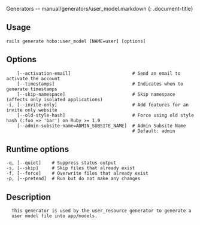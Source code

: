 Generators -- manual/generators/user\_model.markdown
{: .document-title}


## Usage

    

    rails generate hobo:user_model [NAME=user] [options]


## Options

    

        [--activation-email]                       # Send an email to activate the account
        [--timestamps]                             # Indicates when to generate timestamps
        [--skip-namespace]                         # Skip namespace (affects only isolated applications)
    -i, [--invite-only]                            # Add features for an invite only website
        [--old-style-hash]                         # Force using old style hash (:foo => 'bar') on Ruby >= 1.9
        [--admin-subsite-name=ADMIN_SUBSITE_NAME]  # Admin Subsite Name
                                                   # Default: admin


## Runtime options

    

    -q, [--quiet]    # Suppress status output
    -s, [--skip]     # Skip files that already exist
    -f, [--force]    # Overwrite files that already exist
    -p, [--pretend]  # Run but do not make any changes


## Description

    


      This generator is used by the user_resource generator to generate a
      user model file into app/models.

